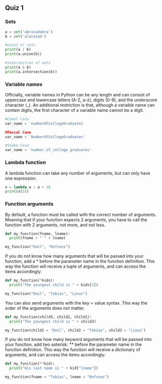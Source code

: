 ## Quiz 1

### Sets

```python
a = set('abracadabra')
b = set('alacazam')

#union or sets
print(a | b)
print(a.union(b))

#intersection of sets
print(a & b)
print(a.intersection(b))
```

### Variable names

Officially, variable names in Python can be any length and can consist of uppercase and lowercase letters (A-Z, a-z), digits (0-9), and the underscore character (_). An additional restriction is that, although a variable name can contain digits, the first character of a variable name cannot be a digit.

```python
#Camel Case
var_name = 'numberOfCollegeGraduates

#Pascal Case 
var_name = 'NumberOfCollegeGraduates'

#Snake Case
var_name = 'number_of_college_graduates'
```

### Lambda function

A lambda function can take any number of arguments, but can only have one expression.

```python
x = lambda a : a + 10
print(x(5))
```

### Function arguments

By default, a function must be called with the correct number of arguments. Meaning that if your function expects 2 arguments, you have to call the function with 2 arguments, not more, and not less.

```python
def my_function(fname, lname):
  print(fname + " " + lname)

my_function("Emil", "Refsnes")
```

If you do not know how many arguments that will be passed into your function, add a * before the parameter name in the function definition. This way the function will receive a tuple of arguments, and can access the items accordingly:

```python
def my_function(*kids):
  print("The youngest child is " + kids[2])

my_function("Emil", "Tobias", "Linus")
```

You can also send arguments with the key = value syntax. This way the order of the arguments does not matter.

```python
def my_function(child3, child2, child1):
  print("The youngest child is " + child3)

my_function(child1 = "Emil", child2 = "Tobias", child3 = "Linus")
```

If you do not know how many keyword arguments that will be passed into your function, add two asterisk: ** before the parameter name in the function definition. This way the function will receive a dictionary of arguments, and can access the items accordingly:

```python
def my_function(**kid):
  print("His last name is " + kid["lname"])

my_function(fname = "Tobias", lname = "Refsnes")
```

